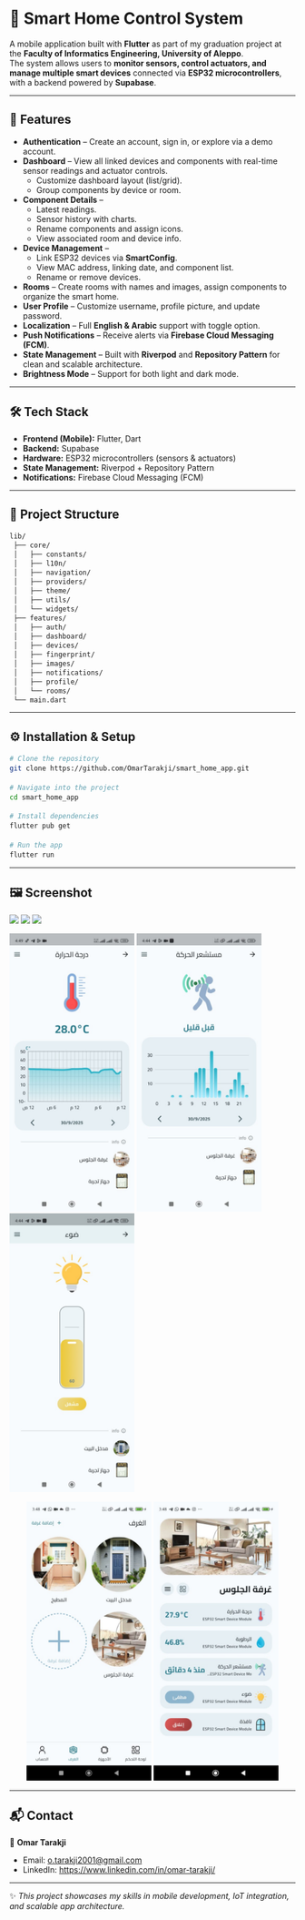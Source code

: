 # 📱 Smart Home Control System

A mobile application built with **Flutter** as part of my graduation project at the **Faculty of Informatics Engineering, University of Aleppo**.  
The system allows users to **monitor sensors, control actuators, and manage multiple smart devices** connected via **ESP32 microcontrollers**, with a backend powered by **Supabase**.

---

## 🚀 Features

- **Authentication** – Create an account, sign in, or explore via a demo account.
- **Dashboard** – View all linked devices and components with real-time sensor readings and actuator controls.
    - Customize dashboard layout (list/grid).
    - Group components by device or room.
- **Component Details** –
    - Latest readings.
    - Sensor history with charts.
    - Rename components and assign icons.
    - View associated room and device info.
- **Device Management** –
    - Link ESP32 devices via **SmartConfig**.
    - View MAC address, linking date, and component list.
    - Rename or remove devices.
- **Rooms** – Create rooms with names and images, assign components to organize the smart home.
- **User Profile** – Customize username, profile picture, and update password.
- **Localization** – Full **English & Arabic** support with toggle option.
- **Push Notifications** – Receive alerts via **Firebase Cloud Messaging (FCM)**.
- **State Management** – Built with **Riverpod** and **Repository Pattern** for clean and scalable architecture.
- **Brightness Mode** – Support for both light and dark mode.

---

## 🛠️ Tech Stack

- **Frontend (Mobile):** Flutter, Dart
- **Backend:** Supabase
- **Hardware:** ESP32 microcontrollers (sensors & actuators)
- **State Management:** Riverpod + Repository Pattern
- **Notifications:** Firebase Cloud Messaging (FCM)

---

## 📂 Project Structure

```
lib/
 ├── core/
 │   ├── constants/
 │   ├── l10n/
 │   ├── navigation/
 │   ├── providers/
 │   ├── theme/
 │   ├── utils/
 │   └── widgets/
 ├── features/
 │   ├── auth/
 │   ├── dashboard/
 │   ├── devices/
 │   ├── fingerprint/
 │   ├── images/
 │   ├── notifications/
 │   ├── profile/
 │   └── rooms/
 └── main.dart
```

---

## ⚙️ Installation & Setup

```bash
# Clone the repository
git clone https://github.com/OmarTarakji/smart_home_app.git

# Navigate into the project
cd smart_home_app

# Install dependencies
flutter pub get

# Run the app
flutter run
```

---

## 🖼️ Screenshot          

<p>
<img src="screenshots/dashboard-grid-view.gif" width=220/>
<img src="screenshots/dashboard-tile-view.gif" width=220/>
<img src="screenshots/link-a-device.gif" width=220/>
</p>

<p>
<img src="screenshots/component-temperature-sensor.jpg" width=220/>
<img src="screenshots/component-motion-sensor.jpg" width=220/>
<img src="screenshots/component-light.jpg" width=220/>
</p>
<p align="center">
<img src="screenshots/rooms.jpg" width=220/>
<img src="screenshots/room.jpg" width=220/>
</p>

---

## 📬 Contact

👤 **Omar Tarakji**
- Email: o.tarakji2001@gmail.com
- LinkedIn: https://www.linkedin.com/in/omar-tarakji/

---

✨ *This project showcases my skills in mobile development, IoT integration, and scalable app architecture.*  
